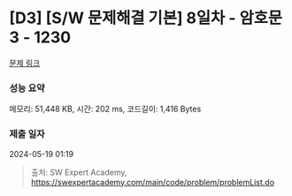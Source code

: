 # [D3] [S/W 문제해결 기본] 8일차 - 암호문3 - 1230 

[문제 링크](https://swexpertacademy.com/main/code/problem/problemDetail.do?contestProbId=AV14zIwqAHwCFAYD) 

### 성능 요약

메모리: 51,448 KB, 시간: 202 ms, 코드길이: 1,416 Bytes

### 제출 일자

2024-05-19 01:19



> 출처: SW Expert Academy, https://swexpertacademy.com/main/code/problem/problemList.do